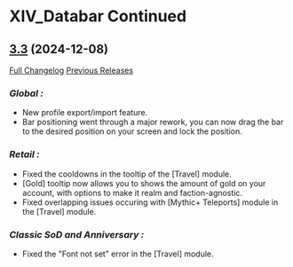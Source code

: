 # XIV_Databar Continued

## [3.3](https://github.com/ZelionGG/XIV_Databar-Continued/tree/v3.3) (2024-12-08)

[Full Changelog](https://github.com/ZelionGG/XIV_Databar-Continued/compare/v3.2...v3.3) [Previous Releases](https://github.com/ZelionGG/XIV_Databar-Continued/releases)

### _Global :_

- New profile export/import feature.
- Bar positioning went through a major rework, you can now drag the bar to the desired position on your screen and lock the position.

### _Retail :_

- Fixed the cooldowns in the tooltip of the [Travel] module.
- [Gold] tooltip now allows you to shows the amount of gold on your account, with options to make it realm and faction-agnostic.
- Fixed overlapping issues occuring with [Mythic+ Teleports] module in the [Travel] module.

### _Classic SoD and Anniversary :_

- Fixed the "Font not set" error in the [Travel] module.

